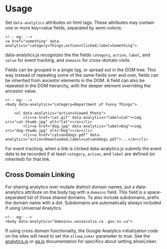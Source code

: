 Usage
=====

Set `data-analytics` attributes on html tags.
These attributes may contain one or more key=value fields, separated by semi-colons;

	<!-- eg: -->
	<a href="something" data-analytics="category=Things;action=Clicked;label=Something">

data-analytics.js recognizes the the fields `category`, `action`, `label`, and `value` for event tracking,
and `domains` for cross-domain visits.

Fields can be grouped in a single tag, or spread out in the DOM tree.
This way instead of repeating some of the same fields over and over,
fields can be inherited from ancestor elements in the DOM.
A field can also be repeated in the DOM heirarchy, with the deeper element overriding the ancestor value.

	<!-- eg: -->
	<body data-analytics="category=Department of Funny Things">
		⋮ 
		<ul data-analytics="action=Viewed Photo">
			<li><a href="cat.gif" data-analytics="label=Cat"><img src="cat-thumb.jpg" alt="Cat"></a></li>
			<li><a href="dog.jpg" data-analytics="label=Dog"><img src="dog-thumb.jpg" alt="Dog"></a></li>
			<li><a href="catsanddogs.pdf" data-analytics="action=Downloaded;label=catsanddogs.pdf">...</a></li>

For event tracking, when a link is clicked data-analytics.js submits the event data to be recorded if
at least `category`, `action`, and `label` are defined (or inherited) for that link.


Cross Domain Linking
----------------

For sharing analytics over muliple distinct domain names, put a data-analytics attribute on the body tag
with a `domains` field.  This field is a space-separated list of those shared domains.
To also include subdomains, prefix the domain name with a dot.
Subdomains are automatically always included if using Universal Analytics.

	<!-- eg: -->
	<body data-analytics="domains=.novascotia.ca .gov.ns.ca">

If using cross domain functionality, the Google Analytics
initialization code on the sites will need to set the
`allowLinker` parameter to true.
See the
[analytics.js](https://developers.google.com/analytics/devguides/collection/analyticsjs/cross-domain)
or
[ga.js](https://developers.google.com/analytics/devguides/collection/gajs/methods/gaJSApiDomainDirectory#_gat.GA_Tracker_._setAllowLinker)
documentation for specifics about setting allowLinker.
